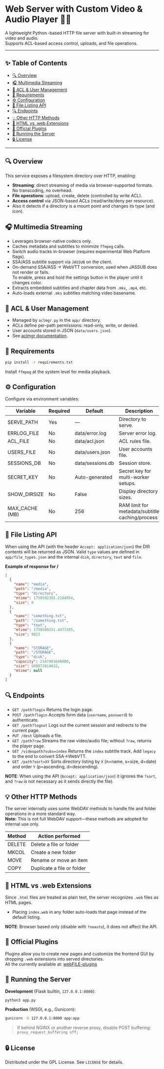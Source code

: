# Web Server with Custom Video & Audio Player 🎥🎵

A lightweight Python -based HTTP file server with built-in streaming for video and audio.    
Supports ACL-based access control, uploads, and file operations.

---

## ✨ Table of Contents

* [🔍 Overview](#overview)
* [🎧 Multimedia Streaming](#multimedia-streaming)
* [🔐 ACL & User Management](#acl--user-management)
* [📂 Requirements](#requirements)
* [⚙️ Configuration](#configuration)
* [🔢 File Listing API](#file-listing-api)
* [🔍 Endpoints](#endpoints)
* [💡 Other HTTP Methods](#other-http-methods)
* [📄 HTML vs .web Extensions](#html-vs-web-extensions)
* [🔹 Official Plugins](#official-plugins)
* [🚀 Running the Server](#running-the-server)
* [🔒 License](#license)

---

## 🔍 Overview

This service exposes a filesystem directory over HTTP, enabling:

* **Streaming**: direct streaming of media via browser-supported formats. No transcoding, no overhead.
* **File operations**: upload, create, delete (controlled by write ACL).
* **Access control** via JSON-based ACLs (read/write/deny per resource).
* Also it detects if a directory is a mount point and changes its type (and icon).

## 🎧 Multimedia Streaming

* Leverages browser-native codecs only.
* Caches metadata and subtitles to minimize `ffmpeg` calls.
* Switch audio tracks in-browser (requires experimental Web Platform flags).
* SSA/ASS subtitle support via `JASSUB` on the client.
* On-demand SSA/ASS → WebVTT conversion, used when JASSUB does not render or fails.    
  To enable, press and hold the settings button in the player until it changes color.
* Extracts embedded subtitles and chapter data from `.mkv`, `.mp4`, etc.
* Auto-loads external `.mks` subtitles matching video basename.

## 🔐 ACL & User Management

* Managed by `aclmgr.py` in the `app/` directory.
* ACLs define per-path permissions: read-only, write, or denied.
* User accounts stored in JSON (`data/users.json`).
* See [aclmgr documentation](aclmgr.md).

## 📂 Requirements

```bash
pip install -r requirements.txt
```

Install `ffmpeg` at the system level for media playback.

## ⚙️ Configuration

Configure via environment variables:

| Variable        | Required | Default          | Description                                     |
| --------------- | -------- | ---------------- | ----------------------------------------------- |
| SERVE\_PATH     | Yes      | —                | Directory to serve.                             |
| ERRLOG\_FILE    | No       | data/error.log   | Server error log.                               |
| ACL\_FILE       | No       | data/acl.json    | ACL rules file.                                 |
| USERS\_FILE     | No       | data/users.json  | User accounts file.                             |
| SESSIONS\_DB    | No       | data/sessions.db | Session store.                                  |
| SECRET\_KEY     | No       | Auto-generated   | Secret key for multi-worker setups.             |
| SHOW\_DIRSIZE   | No       | False            | Display directory sizes.                        |
| MAX\_CACHE (MB) | No       | 256              | RAM limit for metadata/subtitle caching/process |

## 🔢 File Listing API

When using the API (with the header `Accept: application/json`) the DIR contents will be returned as JSON.
Valid `type` values are defined in `app/file_types.json` and the internal `disk`, `directory`, `text` and `file`.

**Example of response for /**

```json
[
  {
    "name": "media",
    "path": "/media",
    "type": "directory",
    "mtime": 1750592302.2184954,
    "size": 0
  },
  {
    "name": "something.txt",
    "path": "/something.txt",
    "type": "text",
    "mtime": 1750589251.4473305,
    "size": 9823
  },
  {
    "name": "STORAGE",
    "path": "/STORAGE",
    "type": "disk",
    "capacity": 2147483648000,
    "size": 509872014832,
    "mtime": null
  }
]
```

## 🔍 Endpoints

* `GET /path?login`
  Returns the login page.
* `POST /path?login`
  Accepts form data (`username`, `password`) to authenticate.
* `GET /path?logout`
  Logs out the current session and redirects to the current page.
* `PUT /dest`
  Uploads a file.
* `GET /path?raw`
  Streams the raw video/audio file; without `?raw`, returns the player page.
* `GET /videopath?subs=index`
  Returns the `index` subtitle track. Add `legacy` to the end to convert SSA→WebVTT.
* `GET /path?sort=XY`
  Sorts directory listing by `X` (n=name, s=size, d=date) and order `Y` (p=ascending, d=descending).

**NOTE**: When using the API (`Accept: application/json`) it ignores the `?sort`, and `?raw` is not necessary as it sends directly the file).

## 💡 Other HTTP Methods

The server internally uses some WebDAV methods to handle file and folder operations in a more standard way.    
**Note:** This is not full WebDAV support—these methods are adopted for internal use only.

| Method | Action performed           |
| ------ | -------------------------- |
| DELETE | Delete a file or folder    |
| MKCOL  | Create a new folder        |
| MOVE   | Rename or move an item     |
| COPY   | Duplicate a file or folder |

## 📄 HTML vs .web Extensions

Since `.html` files are treated as plain text, the server recognizes `.web` files as HTML pages.

* Placing `index.web` in any folder auto-loads that page instead of the default listing.

**NOTE**: Browser based only (disable with `?noauto`), it does not affect the API.

## 🔹 Official Plugins

Plugins allow you to create new pages and customize the frontend GUI by dropping `.web` extensions into served directories.    
All the currently available at: [webFILE-plugins](https://github.com/Sergio00166/webFILE-plugins)

## 🚀 Running the Server

**Development** (Flask builtin, `127.0.0.1:8000`):

```bash
python3 app.py
```

**Production** (WSGI, e.g., Gunicorn):

```bash
gunicorn -b 127.0.0.1:8000 app:app
```

> If behind NGINX or another reverse proxy, disable POST buffering:
> `proxy_request_buffering off;`

## 🔒 License

Distributed under the GPL License. See `LICENSE` for details.
